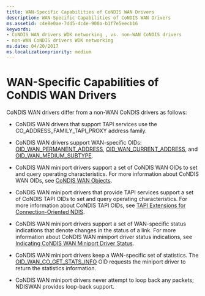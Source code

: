 ```yaml
---
title: WAN-Specific Capabilities of CoNDIS WAN Drivers
description: WAN-Specific Capabilities of CoNDIS WAN Drivers
ms.assetid: c4e8e0ae-7dd5-4c4e-900a-b1f7e5eecb16
keywords:
- CoNDIS WAN drivers WDK networking , vs. non-WAN CoNDIS drivers
- non-WAN CoNDIS drivers WDK networking
ms.date: 04/20/2017
ms.localizationpriority: medium
---
```


# WAN-Specific Capabilities of CoNDIS WAN Drivers





CoNDIS WAN drivers differ from a non-WAN CoNDIS drivers as follows:

-   CoNDIS WAN drivers that support TAPI services use the CO\_ADDRESS\_FAMILY\_TAPI\_PROXY address family.

-   CoNDIS WAN drivers support WAN-specific OIDs: [OID\_WAN\_PERMANENT\_ADDRESS](https://docs.microsoft.com/previous-versions/windows/hardware/network/ff561220(v=vs.85)), [OID\_WAN\_CURRENT\_ADDRESS](https://docs.microsoft.com/previous-versions/windows/hardware/network/ff561200(v=vs.85)), and [OID\_WAN\_MEDIUM\_SUBTYPE](https://docs.microsoft.com/previous-versions/windows/hardware/network/ff561216(v=vs.85)).

-   CoNDIS WAN miniport drivers support a set of CoNDIS WAN OIDs to set and query operating characteristics. For more information about CoNDIS WAN OIDs, see [CoNDIS WAN Objects](https://docs.microsoft.com/windows-hardware/drivers/ddi/ntddndis/index).

-   CoNDIS WAN miniport drivers that provide TAPI services support a set of CoNDIS TAPI OIDs to set and query operating characteristics. For more information about CoNDIS TAPI OIDs, see [TAPI Extensions for Connection-Oriented NDIS](https://docs.microsoft.com/windows-hardware/drivers/network/tapi-extension-oids-for-connection-oriented-ndis).

-   CoNDIS WAN miniport drivers support a set of WAN-specific status indications that denote changes in the status of a link. For more information about CoNDIS WAN miniport driver status indications, see [Indicating CoNDIS WAN Miniport Driver Status](indicating-condis-wan-miniport-driver-status.md).

-   CoNDIS WAN miniport drivers keep a WAN-specific set of statistics. The [OID\_WAN\_CO\_GET\_STATS\_INFO](https://docs.microsoft.com/windows-hardware/drivers/network/oid-wan-co-get-stats-info) OID requests the miniport driver to return the statistics information.

-   CoNDIS WAN miniport drivers never attempt to loop back any packets; NDISWAN provides loop-back support.

 

 





